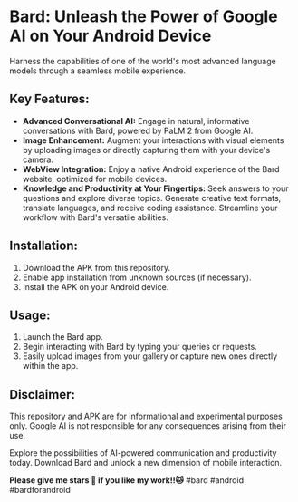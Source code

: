 # Bard: Unleash the Power of Google AI on Your Android Device

Harness the capabilities of one of the world's most advanced language models through a seamless mobile experience.

## Key Features:

- **Advanced Conversational AI:** Engage in natural, informative conversations with Bard, powered by PaLM 2 from Google AI.
- **Image Enhancement:** Augment your interactions with visual elements by uploading images or directly capturing them with your device's camera.
- **WebView Integration:** Enjoy a native Android experience of the Bard website, optimized for mobile devices.
- **Knowledge and Productivity at Your Fingertips:** Seek answers to your questions and explore diverse topics. Generate creative text formats, translate languages, and receive coding assistance. Streamline your workflow with Bard's versatile abilities.

## Installation:

1. Download the APK from this repository.
2. Enable app installation from unknown sources (if necessary).
3. Install the APK on your Android device.

## Usage:

1. Launch the Bard app.
2. Begin interacting with Bard by typing your queries or requests.
3. Easily upload images from your gallery or capture new ones directly within the app.

## Disclaimer:

This repository and APK are for informational and experimental purposes only. Google AI is not responsible for any consequences arising from their use.

Explore the possibilities of AI-powered communication and productivity today. Download Bard and unlock a new dimension of mobile interaction.

**Please give me stars 💫 if you like my work!!🐱** #bard #android #bardforandroid


